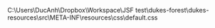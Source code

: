 C:\Users\DucAnh\Dropbox\Workspace\JSF test\dukes-forest\dukes-resources\src\META-INF\resources\css\default.css
